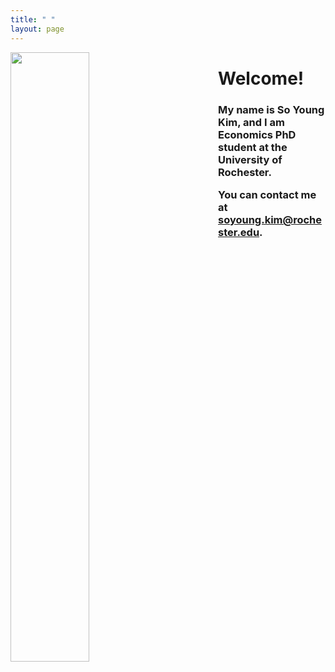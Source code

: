 ```yaml
---
title: " "
layout: page
---
```



<img style="margin-right: 5rem" align="left" width="50%" height="50%" src="https://soyoungkim-econ.github.io/assets/profile.JPG" /> 


# Welcome! 

<h3> My name is So Young Kim, and I am Economics PhD student at the University of Rochester.

  You can contact me at soyoung.kim@rochester.edu.
</h3>

